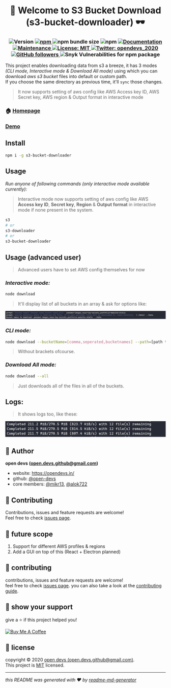 <h1 align="center">👋 Welcome to S3 Bucket Download (s3-bucket-downloader) 🕶</h1>
<h3 align="center">
  <img alt="Version" src="https://img.shields.io/github/package-json/v/open-devs/s3-bucket-download" />
  <a href="https://www.npmjs.com/package/s3-bucket-downloader" target="_blank">
    <img alt="npm" src="https://img.shields.io/npm/v/s3-bucket-downloader">
  </a>
    <img alt="npm bundle size" src="https://img.shields.io/bundlephobia/minzip/s3-bucket-downloader">
  <img alt="npm" src="https://img.shields.io/npm/dm/s3-bucket-downloader">
  <a href="https://github.com/MiKr13/S3-Bucket-Download/#README" target="_blank">
    <img alt="Documentation" src="https://img.shields.io/badge/documentation-yes-brightgreen.svg" />
  </a>
  <a href="https://github.com/open-devs/s3-bucket-download/graphs/commit-activity" target="_blank">
    <img alt="Maintenance" src="https://img.shields.io/badge/Maintained-yes-blue.svg" />
  </a>
  <a href="#" target="_blank">
    <img alt="License: MIT" src="https://img.shields.io/badge/License-MIT-yellow.svg" />
  </a>
  <a href="https://twitter.com/opendevs_2020" target="_blank">
    <img alt="Twitter: opendevs_2020" src="https://img.shields.io/twitter/follow/opendevs_2020.svg?style=social" />
  </a>
  <a href="https://github.com/open-devs" target="_blank">
    <img alt="GitHub followers" src="https://img.shields.io/github/followers/open-devs?style=social">
  </a>
  <img alt="Snyk Vulnerabilities for npm package" src="https://img.shields.io/snyk/vulnerabilities/npm/s3-bucket-downloader">
</h3>

This project enables downloading data from s3 a breeze, it has 3 modes _(CLI mode, Interactive mode & Download All mode)_ using which you can download _aws s3 bucket_ files into default or custom path.<br/>
If you choose the same directory as previous time, it'll `sync` those changes.

> It now supports setting of aws config like AWS Access key ID, AWS Secret key, AWS region & Output format in interactive mode

### 🏠 [Homepage](https://github.com/MiKr13/S3-Bucket-Download/#README)

### [Demo](https://www.npmjs.com/package/s3-bucket-downloader)

<!--### ✨ [Demo](https://github.com/MiKr13/S3-Bucket-Download/#README) -->

## Install

```sh
npm i -g s3-bucket-downloader
```

## Usage

_Run anyone of following commands (only interactive mode available currently):_

> Interactive mode now supports setting of aws config like AWS **Access key ID**, **Secret key**, **Region** & **Output format** in interactive mode if none present in the system.

```sh
s3
# or
s3-downloader
# or
s3-bucket-downloader
```

## Usage (advanced user)

> Advanced users have to set AWS config themselves for now

### _Interactive mode:_

```sh
node download
```

> It'll display list of all buckets in an array & ask for options like:

![Interactive mode options](.screenshots/interactive-mode.png)

### _CLI mode:_

```sh
node download --bucketName=[comma,seperated,bucketnames] --path=[path to save to for ex: ../data]
```

> Without brackets ofcourse.

### _Download All mode:_

```sh
node download --all
```

> Just downloads all of the files in all of the buckets.

## Logs:

>It shows logs too, like these:

![Interactive mode options](.screenshots/logs.png)

## 🕺 Author

**open devs (open.devs.github@gmail.com)**

* website: https://opendevs.in/
* github: [@open-devs](https://github.com/open-devs)
* core members: [@mikr13](https://github.com/mikr13), [@alok722](https://github.com/alok722)

## 🤝 Contributing

Contributions, issues and feature requests are welcome!<br />Feel free to check [issues page](https://github.com/MiKr13/S3-Bucket-Download/issues).

## 🚀 future scope

1. Support for different AWS profiles & regions
2. Add a GUI on top of this (React + Electron planned)

## 🤝 contributing

contributions, issues and feature requests are welcome!<br />feel free to check [issues page](https://github.com/open-devs/s3-bucket-download/issues). you can also take a look at the [contributing guide](https://github.com/open-devs/s3-bucket-download/blob/master/CONTRIBUTING.md).

## 🙌 show your support

give a ⭐️ if this project helped you!

<a href="https://www.buymeacoffee.com/opendevs" target="_blank"><img src="https://cdn.buymeacoffee.com/buttons/default-orange.png" alt="Buy Me A Coffee" height="41" width="174"></a>

## 📝 license

copyright © 2020 [open devs (open.devs.github@gmail.com)](https://github.com/open-devs).<br />
This project is [MIT](https://github.com/open-devs/s3-bucket-download/blob/master/LICENSE) licensed.

***
_this README was generated with ❤️ by [readme-md-generator](https://github.com/kefranabg/readme-md-generator)_
